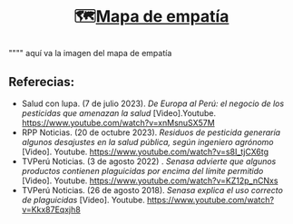 # <p align="center">🗺️<u>Mapa de empatía</u></p>

"""" aquí va la imagen del mapa de empatía


## Referecias:
- Salud con lupa. (7 de julio 2023). *De Europa al Perú: el negocio de los pesticidas que amenazan la salud* [Video].Youtube. https://www.youtube.com/watch?v=xnMsnuSX57M
- RPP Noticias. (20 de octubre 2023). *Residuos de pesticida generaría algunos desajustes en la salud pública, según ingeniero agrónomo* [Video]. Youtube. https://www.youtube.com/watch?v=s8I_tjCX6tg
- TVPerú Noticias. (3 de agosto 2022) . *Senasa advierte que algunos productos contienen plaguicidas por encima del límite permitido* [Video]. Youtube. https://www.youtube.com/watch?v=KZ12p_nCNxs
- TVPerú Noticias. (26 de agosto 2018). *Senasa explica el uso correcto de plaguicidas* [Video]. Youtube. https://www.youtube.com/watch?v=Kkx87Eqxjh8